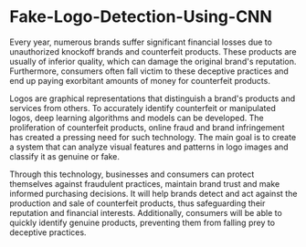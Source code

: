 # Fake-Logo-Detection-Using-CNN

Every year, numerous brands suffer significant financial losses due to unauthorized knockoff brands and counterfeit products. These products are usually of inferior quality, which can damage the original brand's reputation. Furthermore, consumers often fall victim to these deceptive practices and end up paying exorbitant amounts of money for counterfeit products.

Logos are graphical representations that distinguish a brand's products and services from others. To accurately identify counterfeit or manipulated logos, deep learning algorithms and models can be developed. The proliferation of counterfeit products, online fraud and brand infringement has created a pressing need for such technology. The main goal is to create a system that can analyze visual features and patterns in logo images and classify it as genuine or fake.

Through this technology, businesses and consumers can protect themselves against fraudulent practices, maintain brand trust and make informed purchasing decisions. It will help brands detect and act against the production and sale of counterfeit products, thus safeguarding their reputation and financial interests. Additionally, consumers will be able to quickly identify genuine products, preventing them from falling prey to deceptive practices.
